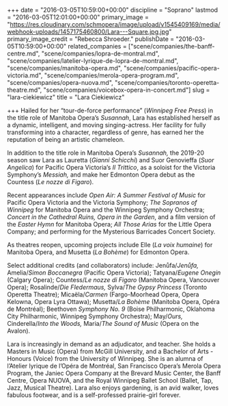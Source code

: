+++
date = "2016-03-05T10:59:00+00:00"
discipline = "Soprano"
lastmod = "2016-03-05T12:01:00+00:00"
primary_image = "https://res.cloudinary.com/schmopera/image/upload/v1545409169/media/webhook-uploads/1457175460800/Lara---Square.jpg.jpg"
primary_image_credit = "Rebecca Shroeder."
publishDate = "2016-03-05T10:59:00+00:00"
related_companies = ["scene/companies/the-banff-centre.md", "scene/companies/lopra-de-montral.md", "scene/companies/latelier-lyrique-de-lopra-de-montral.md", "scene/companies/manitoba-opera.md", "scene/companies/pacific-opera-victoria.md", "scene/companies/merola-opera-program.md", "scene/companies/opera-nuova.md", "scene/companies/toronto-operetta-theatre.md", "scene/companies/voicebox-opera-in-concert.md"]
slug = "lara-ciekiewicz"
title = "Lara Ciekiewicz"

+++
Hailed for her “tour-de-force performance” (_Winnipeg Free Press_) in the title role of Manitoba Opera’s _Susannah_, Lara has established herself as a dynamic, intelligent, and moving singing-actress. Her facility for fully transforming into a character, regardless of genre, has earned her the reputation of being an artistic chameleon.

In addition to the title role in Manitoba Opera’s _Susannah,_ the 2019-20 season saw Lara as Lauretta (_Gianni Schicchi_) and Suor Genovieffa (_Suor Angelica_) for Pacific Opera Victoria’s _Il Trittico_, as a soloist for the Victoria Symphony’s _Messiah,_ and make her Edmonton Opera debut as the Countess (_Le nozze di Figaro_).

Recent appearances include _Open Air: A Summer Festival of Music_ for Pacific Opera Victoria and the Victoria Symphony; _The Sopranos of Winnipeg_ for Manitoba Opera and the Winnipeg Symphony Orchestra; _Concert in the Cathedral Ruins, Opera in the Garden_, and a film version of the _Easter Hymn_ for Manitoba Opera; _All Those Arias_ for the Little Opera Company; and performing for the Mysterious Barricades Concert Society.

As theatres reopen, upcoming projects include Elle (_La voix humaine_) for Manitoba Opera, and Musetta (_La Bohème_) for Edmonton Opera.

Select additional credits (and collaborators) include: Jenůfa/_Jenůfa,_ Amelia/_Simon Boccanegra_ (Pacific Opera Victoria); Tatyana/_Eugene Onegin_ (Calgary Opera); Countess/_Le nozze di Figaro_ (Manitoba Opera, Vancouver Opera); Rosalinde/_Die Fledermaus,_ Sylva/_The Gypsy Princess_ (Toronto Operetta Theatre); Micaëla/_Carmen_ (Fargo-Moorhead Opera, Opera Kelowna, Opera Lyra Ottawa); Musetta/_La Bohème_ (Manitoba Opera, Opéra de Montréal); Beethoven _Symphony No. 9_ (Boise Philharmonic, Oklahoma City Philharmonic, Winnipeg Symphony Orchestra); May/_Ours,_ Cinderella/_Into the Woods,_ Maria/_The Sound of Music_ (Opera on the Avalon).

Lara is increasingly in demand as an adjudicator, and teacher. She holds a Masters in Music (Opera) from McGill University, and a Bachelor of Arts - Honours (Voice) from the University of Winnipeg. She is an alumna of l’Atelier lyrique de l’Opéra de Montréal, San Francisco Opera’s Merola Opera Program, the Janiec Opera Company at the Brevard Music Center, the Banff Centre, Opera NUOVA, and the Royal Winnipeg Ballet School (Ballet, Tap, Jazz, Musical Theatre). Lara also enjoys gardening, is an avid walker, loves fabulous footwear, and is a self-professed prairie-girl forever.